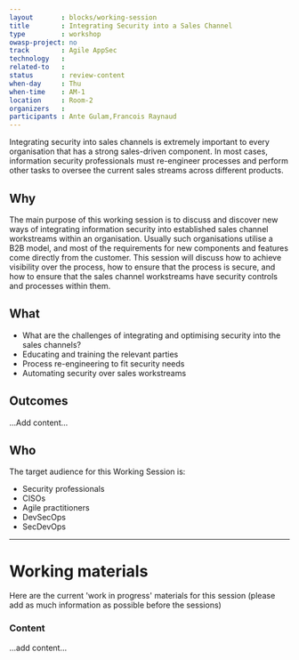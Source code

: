 ```yaml
---
layout       : blocks/working-session
title        : Integrating Security into a Sales Channel
type         : workshop
owasp-project: no
track        : Agile AppSec
technology   :
related-to   :
status       : review-content
when-day     : Thu
when-time    : AM-1
location     : Room-2
organizers   :
participants : Ante Gulam,Francois Raynaud
---
```


Integrating security into sales channels is extremely important to every organisation that has a strong sales-driven component. In most cases, information security professionals must re-engineer processes and perform other tasks to oversee the current sales streams across different products.  

## Why

The main purpose of this working session is to discuss and discover new ways of integrating information security into established sales channel workstreams within an organisation. Usually such organisations utilise a B2B model, and most of the requirements for new components and features come directly from the customer. This session will discuss how to achieve visibility over the process, how to ensure that the process is secure, and how to ensure that the sales channel workstreams have security controls and processes within them.

## What

- What are the challenges of integrating and optimising security into the sales channels?
- Educating and training the relevant parties
- Process re-engineering to fit security needs
- Automating security over sales workstreams

## Outcomes

...Add content...

## Who

The target audience for this Working Session is:

- Security professionals
- CISOs
- Agile practitioners
- DevSecOps
- SecDevOps

--- 

# Working materials

Here are the current 'work in progress' materials for this session (please add as much information as possible before the sessions)

### Content
...add content...
